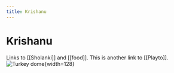 ```yaml
---
title: Krishanu
---
```


# Krishanu

Links to [[Sholanki]] and [[food]]. This is another link to [[Playto]].
![Turkey dome](https://upload.wikimedia.org/wikipedia/commons/6/6c/Europe-1139.jpg){width=128}